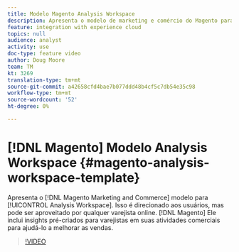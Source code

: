 ```yaml
---
title: Modelo Magento Analysis Workspace
description: Apresenta o modelo de marketing e comércio do Magento para Analysis Workspace.
feature: integration with experience cloud
topics: null
audience: analyst
activity: use
doc-type: feature video
author: Doug Moore
team: TM
kt: 3269
translation-type: tm+mt
source-git-commit: a42658cfd4bae7b077ddd48b4cf5c7db54e35c98
workflow-type: tm+mt
source-wordcount: '52'
ht-degree: 0%

---
```



# [!DNL Magento] Modelo Analysis Workspace {#magento-analysis-workspace-template}

Apresenta o [!DNL Magento Marketing and Commerce] modelo para [!UICONTROL Analysis Workspace]. Isso é direcionado aos usuários, mas pode ser aproveitado por qualquer varejista online. [!DNL Magento] Ele inclui insights pré-criados para varejistas em suas atividades comerciais para ajudá-lo a melhorar as vendas.

>[!VIDEO](https://video.tv.adobe.com/v/28164/?quality=12)
